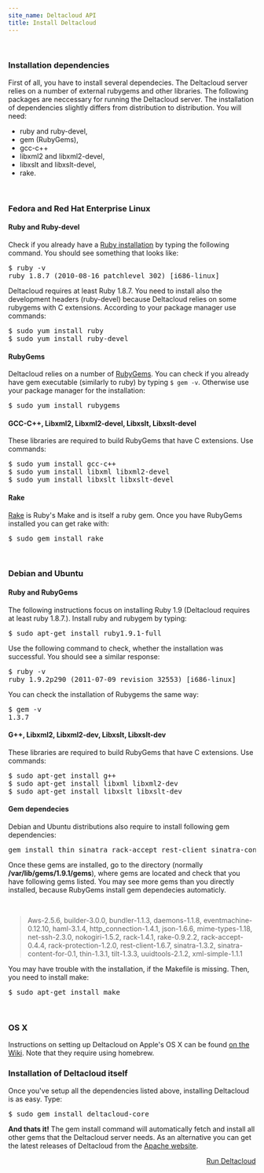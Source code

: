 ```yaml
--- 
site_name: Deltacloud API
title: Install Deltacloud
---
```

<br/>
<h3> Installation dependencies</h3>
<p>First of all, you have to install several dependecies. The Deltacloud server relies on a number of external rubygems and other libraries. The following packages are neccessary for running the Deltacloud server. The installation of dependencies slightly differs from distribution to distribution. You will need:</p>

<ul>
  <li>
  ruby and ruby-devel,
  </li>
  <li>
  gem (RubyGems),
  </li>
  <li>
  gcc-c++
  </li>
  <li>
  libxml2 and libxml2-devel,
  </li>
  <li>
  libxslt and libxslt-devel,
  </li>
  <li>
  rake.
  </li>
</ul>

<br/>

<h3>Fedora and Red Hat Enterprise Linux</h3>

<h4>Ruby and Ruby-devel</h4>
<p>Check if you already have a <a href="http://www.ruby-lang.org/en/downloads/">Ruby installation</a> by typing the following command. You should see something that looks like:</p>

<pre>
$ ruby -v
ruby 1.8.7 (2010-08-16 patchlevel 302) [i686-linux]
</pre>

<p>Deltacloud requires at least Ruby 1.8.7. You need to install also the development headers (ruby-devel) because Deltacloud relies on some rubygems with C extensions. According to your package manager use commands: </p>

<pre>
$ sudo yum install ruby
$ sudo yum install ruby-devel
</pre>

<h4>RubyGems</h4>
<p>Deltacloud relies on a number of <a href="http://docs.rubygems.org/read/chapter/3">RubyGems</a>. You can check if you already have gem executable (similarly to ruby) by typing <code>$ gem -v</code>. Otherwise use your package manager for the installation: </p>

<pre>
$ sudo yum install rubygems
</pre>

<h4>GCC-C++, Libxml2, Libxml2-devel, Libxslt, Libxslt-devel</h4>
<p>These libraries are required to build RubyGems that have C extensions. Use commands:</p>

<pre>
$ sudo yum install gcc-c++
$ sudo yum install libxml libxml2-devel
$ sudo yum install libxslt libxslt-devel
</pre>

<h4>Rake</h4>
<p><a href="http://rake.rubyforge.org/">Rake</a> is Ruby's Make and is itself a ruby gem. Once you have RubyGems installed you can get rake with:</p>

<pre>$ sudo gem install rake</pre>

<br/>

<h3>Debian and Ubuntu</h3>

<h4>Ruby and RubyGems</h4>
The following instructions focus on installing Ruby 1.9 (Deltacloud requires at least ruby 1.8.7.). Install ruby and rubygem by typing:

<pre>$ sudo apt-get install ruby1.9.1-full</pre>

Use the following command to check, whether the installation was successful. You should see a similar response:

<pre>
$ ruby -v
ruby 1.9.2p290 (2011-07-09 revision 32553) [i686-linux]
</pre>

You can check the installation of Rubygems the same way:

<pre>
$ gem -v
1.3.7
</pre>

<h4>G++, Libxml2, Libxml2-dev, Libxslt, Libxslt-dev</h4>
<p>These libraries are required to build RubyGems that have C extensions. Use commands:</p>

<pre>
$ sudo apt-get install g++
$ sudo apt-get install libxml libxml2-dev
$ sudo apt-get install libxslt libxslt-dev
</pre>

<h4 id="gem-list">Gem dependecies</h4>
<p>Debian and Ubuntu distributions also require to install following gem dependencies:
<pre>
gem install thin sinatra rack-accept rest-client sinatra-content-for nokogiri
</pre>
Once these gems are installed, go to the directory (normally <strong>/var/lib/gems/1.9.1/gems</strong>), where gems are located and check that you have following gems listed. You may see more gems than you directly installed, because RubyGems install gem dependecies automaticly.
</p>

<br/>

<div class="row">
  <div class="span1"></div>
  <div class="span10 offset1">
    <blockquote>Aws-2.5.6, builder-3.0.0, bundler-1.1.3, daemons-1.1.8, eventmachine-0.12.10, haml-3.1.4, http_connection-1.4.1, json-1.6.6, mime-types-1.18, net-ssh-2.3.0, nokogiri-1.5.2, rack-1.4.1, rake-0.9.2.2, rack-accept-0.4.4, rack-protection-1.2.0, rest-client-1.6.7, sinatra-1.3.2, sinatra-content-for-0.1, thin-1.3.1, tilt-1.3.3, uuidtools-2.1.2, xml-simple-1.1.1
    </blockquote>
  </div>
</div>

<p>
You may have trouble with the installation, if the Makefile is missing. Then, you need to install make:
</p>

<pre>
$ sudo apt-get install make
</pre>

<br/>

<h3>OS X</h3>

Instructions on setting up Deltacloud on Apple's OS X can be found <a
href="https://cwiki.apache.org/confluence/display/DTACLOUD/Deltacloud+API+development+setup+on+OSX">on
the Wiki</a>. Note that they require using homebrew.

<h3>Installation of Deltacloud itself</h3>
<p>Once you've setup all the dependencies listed above, installing Deltacloud is as easy. Type:</p>

<pre>$ sudo gem install deltacloud-core</pre>

<p><strong>And thats it!</strong> The gem install command will automatically fetch and install all other gems that the Deltacloud server needs. As an alternative you can get the latest releases of Deltacloud from the <a href="http://www.apache.org/dist/deltacloud/">Apache website</a>.</p>

<a class="btn btn-inverse btn-large" style="float: right" href="/run-deltacloud-server.html">Run Deltacloud</a>

<br/>
